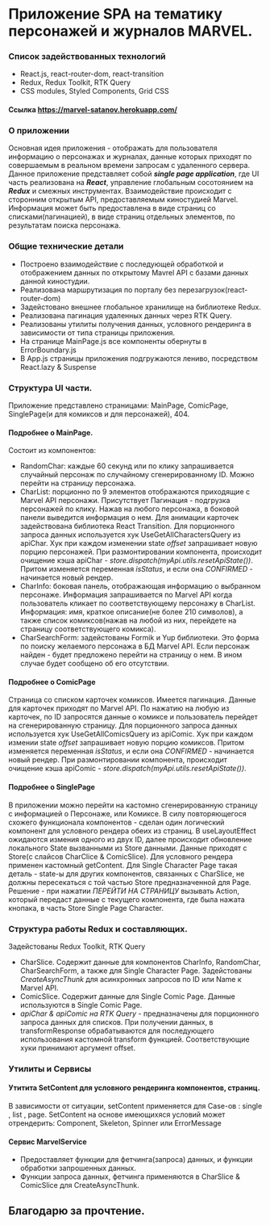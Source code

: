 # Приложение SPA на тематику персонажей и журналов MARVEL. 

### Список задействованных технологий
- React.js, react-router-dom, react-transition
- Redux, Redux Toolkit, RTK Query
- CSS modules, Styled Components, Grid CSS

#### Ссылка https://marvel-satanov.herokuapp.com/

### О приложении
Основная идея приложения - отображать для пользователя информацию о персонажах и журналах, данные которых приходят по совершаемым в реальном времени запросам с удаленного сервера.
Данное приложение представляет собой **_single page application_**, где UI часть реализована на **_React_**, управление глобальным сосотоянием на **_Redux_** и смежных инструментах. Взаимодействие происходит с сторонним открытым API, предоставляемым киностудией Marvel. 
Информация может быть предоставлена в виде страниц со списками(пагинацией), в виде страниц отдельных элементов, по результатам поиска персонажа.

### Общие технические детали
- Построено взаимодействие с последующей обработкой и отображением данных по открытому Mavrel API с базами данных данной киностудии. 
- Реализована маршрутизация по порталу без перезагрузок(react-router-dom)
- Задейстовано внешнее глобальное хранилище на библиотеке Redux. 
- Реализована пагинация удаленных данных через RTK Query.
- Реализованы утилиты получения данных, условного рендеринга в зависимости от типа страницы приложения.
- На странице MainPage.js все компоненты обернуты в ErrorBoundary.js
- В App.js страницы приложения подгружаются лениво, посредством React.lazy & Suspense

### Структура UI части.
Приложение представлено страницами: MainPage, ComicPage, SinglePage(и для комиксов и для персонажей), 404.
#### Подробнее о MainPage. 
Состоит из компонентов: 
- RandomChar: каждые 60 секунд или по клику запрашивается случайный персонаж по случайному сгенерированному ID. Можно перейти на страницу персонажа.
- CharList: порционно по 9 элементов отображаются приходящие c Marvel API персонажи. Присутствует Пагинация - подгрузка персонажей по клику. Нажав на любого персонажа, в боковой панели выведится информация о нем. Для анимации карточек задействована библиотека React Transition. 
Для порционного запроса данных используется хук UseGetAllCharactersQuery из apiChar. Хук при каждом изменении state _offset_ запрашивает новую порцию персонажей.
При размонтировании компонента, происходит очищение кэша apiChar - _store.dispatch(myApi.utils.resetApiState())_. Притом изменяется переменная _isStatus_, и если она _CONFIRMED_ - начинается новый рендер.
- CharInfo: боковая панель, отображающая информацию о выбранном персонаже. Информация запрашивается по Marvel API когда пользователь кликает по соответствующему персонажу в CharList. Информация: имя, краткое описание(не более 210 символов), а также список комиксов(нажав на любой из них, перейдете на страницу соответствующего комикса).
- CharSearchForm: задейстованы Formik и Yup библиотеки. Это форма по поиску желаемого персонажа в БД Marvel API. Если персонаж найден - будет предложено перейти на страницу о нем. В ином случае будет сообщено об его отсутствии. 
#### Подробнее о ComicPage
Страница со списком карточек комиксов. Имеется пагинация. Данные для карточек приходят по Marvel API. По нажатию на любую из карточек, по ID запросятся данные о комиксе и пользователь перейдет на сгенерированную страницу.
Для порционного запроса данных используется хук UseGetAllComicsQuery из apiComic. Хук при каждом измении state _offset_ запрашивает новую порцию комиксов. Притом изменяется переменная _isStatus_, и если она _CONFIRMED_ - начинается новый рендер.
При размонтировании компонента, происходит очищение кэша apiComic - _store.dispatch(myApi.utils.resetApiState())_.
#### Подробнее о SinglePage
В приложении можно перейти на кастомно сгенерированную страницу с информацией о Персонаже, или Комиксе. В силу повторяющегося схожего функционала компонентов - сделан один логический компонент для условного рендера обеих из страниц.
В useLayoutEffect ожидаются измения одного из двух ID, далее происходит обновление локального State вызванными из Store данными. 
Данные приходят с Store(с слайсов CharClice & ComicSlice). Для условного рендера применен кастомный getContent.
Для Single Character Page такая деталь - state-ы для других компонентов, связанных с CharSlice, не должны пересекаться с той частью Store предназначенной для Page. 
Решение - при нажатии _ПЕРЕЙТИ НА СТРАНИЦУ_ вызывать Action, который передаст данные с текущего компонента, где была нажата кнопака, в часть Store Single Page Character.

### Структура работы Redux и составляющих.
Задейстованы Redux Toolkit, RTK Query
- CharSlice. Содержит данные для компонентов CharInfo, RandomChar, CharSearchForm, а также для Single Character Page. Задейстованы _CreateAsyncThunk_ для асинхронных запросов по ID или Name к Marvel API. 
- ComicSlice. Содержит данные для Single Comic Page. Данные используются в Single Comic Page.
- _apiChar & apiComic на RTK Query_ - предназначены для порционного запроса данных для списков. При получении данных, в transformResponse обрабатываются для последующего использования кастомной transform функцией. Соответствующие хуки принимают аргумент offset.
### Утилиты и Сервисы
#### Утитита SetContent для условного рендеринга компонентов, страниц.
В зависимости от ситуации, setContent применяется для Case-ов : single , list , page. SetContent на основе имеющихяся условий может отрендерить: Component, Skeleton, Spinner или ErrorMessage 
#### Сервис MarvelService 
- Предоставляет функции для фетчинга(запроса) данных, и функции обработки запрошенных данных. 
- Функции запроса данных, фетчинга применяются в CharSlice & ComicSlice для CreateAsyncThunk.

## Благодарю за прочтение.
